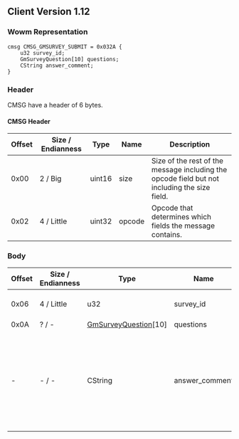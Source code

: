 ## Client Version 1.12

### Wowm Representation
```rust,ignore
cmsg CMSG_GMSURVEY_SUBMIT = 0x032A {
    u32 survey_id;
    GmSurveyQuestion[10] questions;
    CString answer_comment;
}
```
### Header
CMSG have a header of 6 bytes.

#### CMSG Header
| Offset | Size / Endianness | Type   | Name   | Description |
| ------ | ----------------- | ------ | ------ | ----------- |
| 0x00   | 2 / Big           | uint16 | size   | Size of the rest of the message including the opcode field but not including the size field.|
| 0x02   | 4 / Little        | uint32 | opcode | Opcode that determines which fields the message contains.|
### Body
| Offset | Size / Endianness | Type | Name | Description | Comment |
| ------ | ----------------- | ---- | ---- | ----------- | ------- |
| 0x06 | 4 / Little | u32 | survey_id |  | cmangos: Survey ID: found in GMSurveySurveys.dbc |
| 0x0A | ? / - | [GmSurveyQuestion](gmsurveyquestion.md)[10] | questions |  |  |
| - | - / - | CString | answer_comment |  | cmangos: Answer comment: Unused in stock UI, can be only set by calling Lua function<br/>cmangos: Answer comment max sizes in bytes: Vanilla - 8106:8110, TBC - 11459:11463, Wrath - 582:586 |
